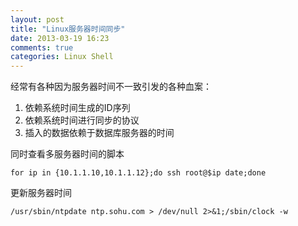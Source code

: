 ```yaml
---
layout: post
title: "Linux服务器时间同步"
date: 2013-03-19 16:23
comments: true
categories: Linux Shell
---
```


经常有各种因为服务器时间不一致引发的各种血案：  

1. 依赖系统时间生成的ID序列  
2. 依赖系统时间进行同步的协议  
3. 插入的数据依赖于数据库服务器的时间

同时查看多服务器时间的脚本  

	for ip in {10.1.1.10,10.1.1.12};do ssh root@$ip date;done

更新服务器时间

	/usr/sbin/ntpdate ntp.sohu.com > /dev/null 2>&1;/sbin/clock -w
